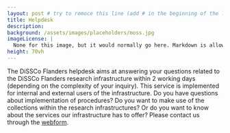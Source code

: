 ```yaml
---
layout: post # try to remoce this line (add # in the beginning of the line to make it a comment) - then the layout will change, but the content remain the same
title: Helpdesk
description: 
background: /assets/images/placeholders/moss.jpg
imageLicense: |
  None for this image, but it would normally go here. Markdown is allowed.
height: 70vh
---
```


The DiSSCo Flanders helpdesk aims at answering your questions related to the DiSSCo Flanders research
infrastructure within 2 working days (depending on the complexity of your inquiry). This service is implemented 
for internal and external users of the infrastructure. Do you have questions about implementation of procedures? 
Do you want to make use of the collections within the research infrastructures? Or do you want to know about the 
services our infrastructure has to offer? Please contact us through the [webform](https://meisebotanicgarden.eu.teamwork.com/p/forms/2aMyVKBtjp94D9Mzxopk).
